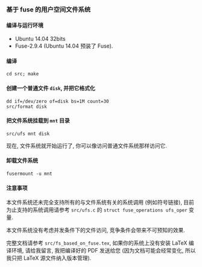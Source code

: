 ### 基于 fuse 的用户空间文件系统

#### 编译与运行环境
* Ubuntu 14.04 32bits
* Fuse-2.9.4 (Ubuntu 14.04 预装了 Fuse).

#### 编译
	cd src; make

#### 创建一个普通文件 `disk`, 并把它格式化
	dd if=/dev/zero of=disk bs=1M count=30
	src/format disk

#### 把文件系统挂载到 `mnt` 目录
	src/ufs mnt disk

现在, 文件系统就开始运行了, 你可以像访问普通文件系统那样访问它.

#### 卸载文件系统
	fusermount -u mnt

#### 注意事项
本文件系统还未完全支持所有的与文件系统有关的系统调用 (例如符号链接), 目前
为止支持的系统调用请参考 `src/ufs.c` 的 `struct fuse_operations ufs_oper`
变量.

本文件系统没有考虑并发条件下的文件访问, 竞争条件会带来不可预知的效果.

完整文档请参考 `src/fs_based_on_fuse.tex`, 如果你的系统上没有安装 LaTeX
编译环境, 请给我留言, 我把编译好的 PDF 发送给您 (因为文档可能会经常变化,
所以我只把 LaTeX 源文件纳入版本管理).
